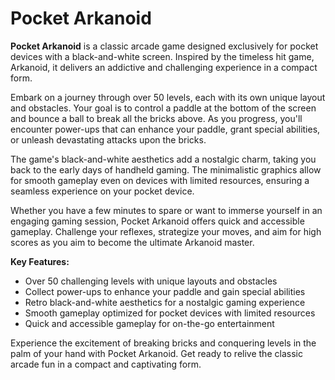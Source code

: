 # Pocket Arkanoid

**Pocket Arkanoid** is a classic arcade game designed exclusively for pocket devices with a black-and-white screen. Inspired by the timeless hit game, Arkanoid, it delivers an addictive and challenging experience in a compact form.

Embark on a journey through over 50 levels, each with its own unique layout and obstacles. Your goal is to control a paddle at the bottom of the screen and bounce a ball to break all the bricks above. As you progress, you'll encounter power-ups that can enhance your paddle, grant special abilities, or unleash devastating attacks upon the bricks.

The game's black-and-white aesthetics add a nostalgic charm, taking you back to the early days of handheld gaming. The minimalistic graphics allow for smooth gameplay even on devices with limited resources, ensuring a seamless experience on your pocket device.

Whether you have a few minutes to spare or want to immerse yourself in an engaging gaming session, Pocket Arkanoid offers quick and accessible gameplay. Challenge your reflexes, strategize your moves, and aim for high scores as you aim to become the ultimate Arkanoid master.

**Key Features:**
- Over 50 challenging levels with unique layouts and obstacles
- Collect power-ups to enhance your paddle and gain special abilities
- Retro black-and-white aesthetics for a nostalgic gaming experience
- Smooth gameplay optimized for pocket devices with limited resources
- Quick and accessible gameplay for on-the-go entertainment

Experience the excitement of breaking bricks and conquering levels in the palm of your hand with Pocket Arkanoid. Get ready to relive the classic arcade fun in a compact and captivating form.
